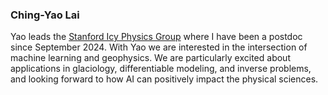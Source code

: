 ### Ching-Yao Lai

Yao leads the [Stanford Icy Physics Group](https://icyphysics.stanford.edu/) where I have been a postdoc since September 2024. 
With Yao we are interested in the intersection of machine learning and geophysics.
We are particularly excited about applications in glaciology, differentiable modeling, and inverse problems, and looking forward to how AI can positively impact the physical sciences. 